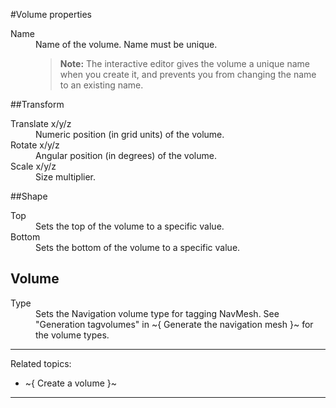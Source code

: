﻿#Volume properties

<dl>
<dt>Name</dt>
<dd>Name of the volume. Name must be unique.

 > **Note:** The interactive editor gives the volume a unique name when you create it, and prevents you from changing the name to an existing name.

</dd>
</dl>

##Transform

<dl>

<dt>Translate x/y/z</dt>
<dd>Numeric position (in grid units) of the volume.</dd>

<dt>Rotate x/y/z</dt>
<dd>Angular position (in degrees) of the volume.</dd>

<dt>Scale x/y/z</dt>
<dd>Size multiplier.</dd>

</dl>

##Shape

<dl>
<dt>Top</dt>
<dd>Sets the top of the volume to a specific value.</dd>

<dt>Bottom</dt>
<dd>Sets the bottom of the volume to a specific value.</dd>

</dl>

##	Volume

<dl>

<dt>Type</dt>
<dd>Sets the Navigation volume type for tagging NavMesh. See "Generation tagvolumes" in ~{ Generate the navigation mesh }~ for the volume types.</dd>

</dl>

---
Related topics:
-	~{ Create a volume }~
---
